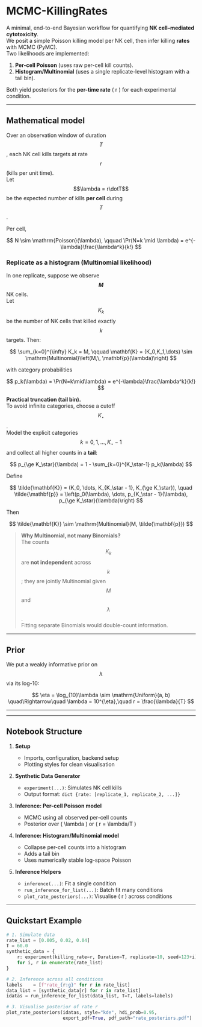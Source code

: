 # MCMC-KillingRates

A minimal, end-to-end Bayesian workflow for quantifying **NK cell–mediated cytotoxicity**.  
We posit a simple Poisson killing model per NK cell, then infer killing **rates** with MCMC (PyMC).  
Two likelihoods are implemented:

1) **Per-cell Poisson** (uses raw per-cell kill counts).  
2) **Histogram/Multinomial** (uses a single replicate-level histogram with a tail bin).

Both yield posteriors for the **per-time rate** \( r \) for each experimental condition.

---

## Mathematical model

Over an observation window of duration $$T$$, each NK cell kills targets at rate $$r$$ (kills per unit time).  
Let $$\lambda = r\dotT$$ be the expected number of kills **per cell** during $$T$$.

Per cell,

$$
N \sim \mathrm{Poisson}(\lambda), \qquad
\Pr(N=k \mid \lambda) = e^{-\lambda}\frac{\lambda^k}{k!}
$$

### Replicate as a histogram (Multinomial likelihood)

In one replicate, suppose we observe **$$M$$** NK cells.  
Let $$K_k$$ be the number of NK cells that killed exactly $$k$$ targets. Then:

$$
\sum_{k=0}^{\infty} K_k = M, \qquad
\mathbf{K} = (K_0,K_1,\dots) \sim \mathrm{Multinomial}\left(M,\, \mathbf{p}(\lambda)\right)
$$

with category probabilities

$$
p_k(\lambda) = \Pr(N=k\mid\lambda) = e^{-\lambda}\frac{\lambda^k}{k!}
$$

**Practical truncation (tail bin).**  
To avoid infinite categories, choose a cutoff $$K_\star$$.  
Model the explicit categories $$k=0,1,\dots,K_\star-1$$ and collect all higher counts in a **tail**:

$$
p_{\ge K_\star}(\lambda) = 1 - \sum_{k=0}^{K_\star-1} p_k(\lambda)
$$

Define

$$
\tilde{\mathbf{K}} = (K_0, \dots, K_{K_\star - 1}, K_{\ge K_\star}), \quad
\tilde{\mathbf{p}} = \left(p_0(\lambda), \dots, p_{K_\star - 1}(\lambda), p_{\ge K_\star}(\lambda)\right)
$$

Then

$$
\tilde{\mathbf{K}} \sim \mathrm{Multinomial}(M, \tilde{\mathbf{p}})
$$

> **Why Multinomial, not many Binomials?**  
> The counts $$K_k$$ are **not independent** across $$k$$; they are jointly Multinomial given $$M$$ and $$\lambda$$.  
> Fitting separate Binomials would double-count information.

---

## Prior

We put a weakly informative prior on $$\lambda$$ via its log-10:

$$
\eta = \log_{10}\lambda \sim \mathrm{Uniform}(a, b)
\quad\Rightarrow\quad \lambda = 10^{\eta},\quad r = \frac{\lambda}{T}
$$

---


---

## Notebook Structure

1. **Setup**  
   - Imports, configuration, backend setup  
   - Plotting styles for clean visualisation  

2. **Synthetic Data Generator**  
   - `experiment(...)`: Simulates NK cell kills  
   - Output format: `dict {rate: [replicate_1, replicate_2, ...]}`

3. **Inference: Per-cell Poisson model**  
   - MCMC using all observed per-cell counts  
   - Posterior over \( \lambda \) or \( r = \lambda/T \)  

4. **Inference: Histogram/Multinomial model**  
   - Collapse per-cell counts into a histogram  
   - Adds a tail bin  
   - Uses numerically stable log-space Poisson  

5. **Inference Helpers**  
   - `inference(...)`: Fit a single condition  
   - `run_inference_for_list(...)`: Batch fit many conditions  
   - `plot_rate_posteriors(...)`: Visualise \( r \) across conditions

---

## Quickstart Example

```python
# 1. Simulate data
rate_list = [0.005, 0.02, 0.04]
T = 60.0
synthetic_data = {
    r: experiment(killing_rate=r, Duration=T, replicate=10, seed=123+i)
    for i, r in enumerate(rate_list)
}

# 2. Inference across all conditions
labels    = [f"rate_{r:g}" for r in rate_list]
data_list = [synthetic_data[r] for r in rate_list]
idatas = run_inference_for_list(data_list, T=T, labels=labels)

# 3. Visualise posterior of rate r
plot_rate_posteriors(idatas, style="kde", hdi_prob=0.95,
                     export_pdf=True, pdf_path="rate_posteriors.pdf")
